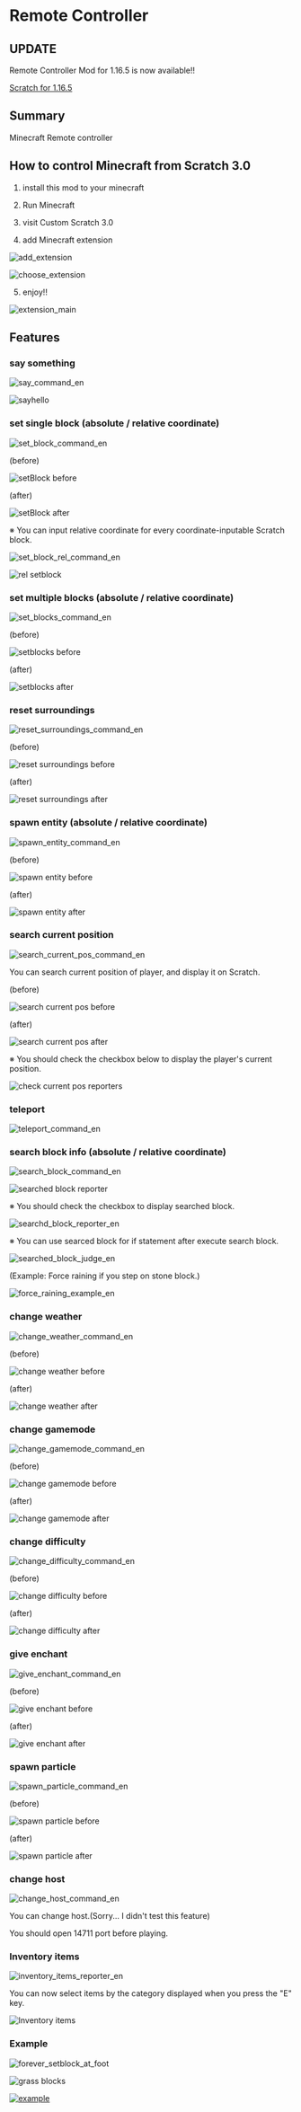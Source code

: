 # Remote Controller


## UPDATE

Remote Controller Mod for 1.16.5 is now available!!

[Scratch for 1.16.5](https://takecx.github.io/scratch-gui/1-16-5/)

## Summary
Minecraft Remote controller

## How to control Minecraft from Scratch 3.0
1. install this mod to your minecraft

2. Run Minecraft

3. visit Custom Scratch 3.0

4. add Minecraft extension


![add_extension](https://github.com/takecx/raspberryjammod/blob/master/asset/add_extension.png?raw=true)

![choose_extension](https://github.com/takecx/raspberryjammod/blob/master/asset/choose_extension.png?raw=true)

5. enjoy!!

![extension_main](https://github.com/takecx/raspberryjammod/blob/master/asset/extension_main_en.png?raw=true)


## Features
### say something

![say_command_en](https://github.com/takecx/raspberryjammod/blob/master/asset/say_command_en.png?raw=true)

![sayhello](https://qiita-image-store.s3.ap-northeast-1.amazonaws.com/0/245628/9a11c319-3e9c-0eb4-0795-086ec2d0c9a2.png)

### set single block (absolute / relative coordinate)

![set_block_command_en](https://github.com/takecx/raspberryjammod/blob/master/asset/set_block_command_en.png?raw=true)

(before)

![setBlock before](https://qiita-image-store.s3.ap-northeast-1.amazonaws.com/0/245628/02238e84-6c61-51f8-c670-f3a4eaa76e47.png)

(after)

![setBlock after](https://qiita-image-store.s3.ap-northeast-1.amazonaws.com/0/245628/32213947-36b8-b660-aac8-abb8c193c089.png)

※ You can input relative coordinate for every coordinate-inputable Scratch block.

![set_block_rel_command_en](https://github.com/takecx/raspberryjammod/blob/master/asset/set_block_rel_command_en.png?raw=true)

![rel setblock](https://qiita-image-store.s3.ap-northeast-1.amazonaws.com/0/245628/fd6f08a4-5050-758f-b9be-cdf8dd9ace75.png)

### set multiple blocks (absolute / relative coordinate)

![set_blocks_command_en](https://github.com/takecx/raspberryjammod/blob/master/asset/set_blocks_command_en.png?raw=true)

(before)

![setblocks before](https://qiita-image-store.s3.ap-northeast-1.amazonaws.com/0/245628/02238e84-6c61-51f8-c670-f3a4eaa76e47.png)

(after)

![setblocks after](https://qiita-image-store.s3.ap-northeast-1.amazonaws.com/0/245628/9db23fe4-6d7f-ee33-2558-5977b52dc461.png)


### reset surroundings

![reset_surroundings_command_en](https://github.com/takecx/raspberryjammod/blob/master/asset/reset_surroundings_command_en.png?raw=true)

(before)

![reset surroundings before](https://qiita-image-store.s3.ap-northeast-1.amazonaws.com/0/245628/6c063c9d-788c-80ee-1383-187d32f6399d.png)

(after)

![reset surroundings after](https://qiita-image-store.s3.ap-northeast-1.amazonaws.com/0/245628/6e6d522e-79dc-c22e-43da-b6e90ceb60ec.png)

### spawn entity (absolute / relative coordinate)

![spawn_entity_command_en](https://github.com/takecx/raspberryjammod/blob/master/asset/spawn_entity_command_en.png?raw=true)

(before)

![spawn entity before](https://qiita-image-store.s3.ap-northeast-1.amazonaws.com/0/245628/02238e84-6c61-51f8-c670-f3a4eaa76e47.png)

(after)

![spawn entity after](https://qiita-image-store.s3.ap-northeast-1.amazonaws.com/0/245628/148174bc-ee46-b613-040b-73657f44aadb.png)

### search current position

![search_current_pos_command_en](https://github.com/takecx/raspberryjammod/blob/master/asset/search_current_pos_command_en.png?raw=true)

You can search current position of player, and display it on Scratch.

(before)

![search current pos before](https://qiita-image-store.s3.ap-northeast-1.amazonaws.com/0/245628/5adf0954-08c0-2156-f156-386e1afda7da.png)

(after)

![search current pos after](https://qiita-image-store.s3.ap-northeast-1.amazonaws.com/0/245628/f76dfd5c-0543-67f5-bf51-e913af049300.png)

※ You should check the checkbox below to display the player's current position.

![check current pos reporters](https://qiita-image-store.s3.ap-northeast-1.amazonaws.com/0/245628/02dd3d86-ee10-822d-b367-10b9bc05d95a.png)

### teleport

![teleport_command_en](https://github.com/takecx/raspberryjammod/blob/master/asset/teleport_command_en.png?raw=true)

### search block info (absolute / relative coordinate)

![search_block_command_en](https://github.com/takecx/raspberryjammod/blob/master/asset/search_block_command_en.png?raw=true)

![searched block reporter](https://qiita-image-store.s3.ap-northeast-1.amazonaws.com/0/245628/27079c8d-d600-7f07-b6e6-7356dabffec2.png)

※ You should check the checkbox to display searched block.

![searchd_block_reporter_en](https://github.com/takecx/raspberryjammod/blob/master/asset/searchd_block_reporter_en.png?raw=true)

※ You can use searced block for if statement after execute search block.

![searched_block_judge_en](https://github.com/takecx/raspberryjammod/blob/master/asset/searched_block_judge_en.png?raw=true)

(Example: Force raining if you step on stone block.)

![force_raining_example_en](https://github.com/takecx/raspberryjammod/blob/master/asset/force_raining_example_en.png?raw=true)

### change weather

![change_weather_command_en](https://github.com/takecx/raspberryjammod/blob/master/asset/change_weather_command_en.png?raw=true)

(before)

![change weather before](https://qiita-image-store.s3.ap-northeast-1.amazonaws.com/0/245628/6e6d522e-79dc-c22e-43da-b6e90ceb60ec.png)

(after)

![change weather after](https://qiita-image-store.s3.ap-northeast-1.amazonaws.com/0/245628/89a38dfa-d634-5802-34c8-7c3da2af63bf.png)

### change gamemode

![change_gamemode_command_en](https://github.com/takecx/raspberryjammod/blob/master/asset/change_gamemode_command_en.png?raw=true)

(before)

![change gamemode before](https://qiita-image-store.s3.ap-northeast-1.amazonaws.com/0/245628/6e6d522e-79dc-c22e-43da-b6e90ceb60ec.png)

(after)

![change gamemode after](https://qiita-image-store.s3.ap-northeast-1.amazonaws.com/0/245628/3781cc76-0e8e-b988-f5ae-dfe916fb8a3a.png)

### change difficulty

![change_difficulty_command_en](https://github.com/takecx/raspberryjammod/blob/master/asset/change_difficulty_command_en.png?raw=true)

(before)

![change difficulty before](https://qiita-image-store.s3.ap-northeast-1.amazonaws.com/0/245628/6e6d522e-79dc-c22e-43da-b6e90ceb60ec.png)

(after)

![change difficulty after](https://qiita-image-store.s3.ap-northeast-1.amazonaws.com/0/245628/e212f88b-4b5f-07fd-ccd1-520311f4a950.png)

### give enchant

![give_enchant_command_en](https://github.com/takecx/raspberryjammod/blob/master/asset/give_enchant_command_en.png?raw=true)

(before)

![give enchant before](https://qiita-image-store.s3.ap-northeast-1.amazonaws.com/0/245628/b160f84a-ff44-6be7-6f7a-a1070f911f36.png)

(after)

![give enchant after](https://qiita-image-store.s3.ap-northeast-1.amazonaws.com/0/245628/b3b2f3e2-0ae4-ca7b-b7ab-1583a70b288d.png)

### spawn particle

![spawn_particle_command_en](https://github.com/takecx/raspberryjammod/blob/master/asset/spawn_particle_command_en.png?raw=true)

(before)

![spawn particle before](https://qiita-image-store.s3.ap-northeast-1.amazonaws.com/0/245628/6e6d522e-79dc-c22e-43da-b6e90ceb60ec.png)

(after)

![spawn particle after](https://qiita-image-store.s3.ap-northeast-1.amazonaws.com/0/245628/c645d212-57b2-f65f-1f2d-0a495fd348d9.png)

### change host

![change_host_command_en](https://github.com/takecx/raspberryjammod/blob/master/asset/change_host_command_en.png?raw=true)

You can change host.(Sorry... I didn't test this feature)

You should open 14711 port before playing.

### Inventory items

![inventory_items_reporter_en](https://github.com/takecx/raspberryjammod/blob/master/asset/inventory_items_reporter_en.png?raw=true)

You can now select items by the category displayed when you press the "E" key.

![Inventory items](https://qiita-image-store.s3.ap-northeast-1.amazonaws.com/0/245628/53d9ff78-13ef-e9bd-2857-e5c4739def36.png)

### Example

![forever_setblock_at_foot](https://github.com/takecx/raspberryjammod/blob/master/asset/forever_setblock_at_foot.png?raw=true)

![grass blocks](https://github.com/takecx/raspberryjammod/blob/master/asset/forever_setblock_at_foot_mc.png?raw=true)

[![example](https://img.youtube.com/vi/DYU6XM-2fS8&ab_channel=noguchitakeshi/0.jpg)](https://www.youtube.com/watch?v=DYU6XM-2fS8&ab_channel=noguchitakeshi)
